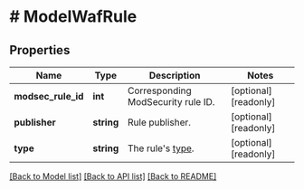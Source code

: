 # # ModelWafRule

## Properties

Name | Type | Description | Notes
------------ | ------------- | ------------- | -------------
**modsec_rule_id** | **int** | Corresponding ModSecurity rule ID. | [optional] [readonly]
**publisher** | **string** | Rule publisher. | [optional] [readonly]
**type** | **string** | The rule&#39;s [type](https://docs.fastly.com/en/guides/managing-rules-on-the-fastly-waf#understanding-the-types-of-rules). | [optional] [readonly]

[[Back to Model list]](../../README.md#models) [[Back to API list]](../../README.md#endpoints) [[Back to README]](../../README.md)
